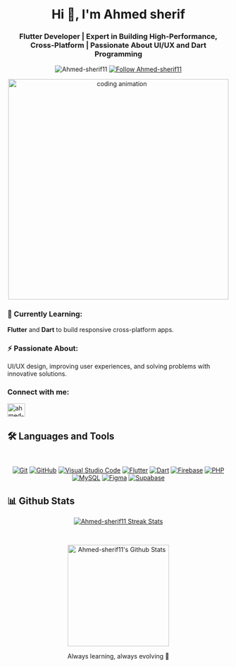 <h1 align="center">Hi 👋, I'm Ahmed sherif</h1>
<h3 align="center">Flutter Developer | Expert in Building High-Performance, Cross-Platform | Passionate About UI/UX and Dart Programming</h3>


<p align="center">
    <img src="https://komarev.com/ghpvc/?username=Ahmed-sherif11&label=Profile%20views&color=0e75b6&style=flat" alt="Ahmed-sherif11" />
  <a href="https://github.com/Ahmed-sherif11" target="_blank">
      <img src="https://img.shields.io/github/followers/Ahmed-sherif11?label=Followers&style=social" alt="Follow Ahmed-sherif11" />
  </a>
    
<p align="center">
  <img src="https://cdnl.iconscout.com/lottie/premium/thumb/laptop-with-programng-code-animation-gif-download-4386213.gif" width="500" alt="coding animation" />
</p>



### 🌱 Currently Learning:
**Flutter** and **Dart** to build responsive cross-platform apps.

### ⚡ Passionate About:
UI/UX design, improving user experiences, and solving problems with innovative solutions.



<h3 align="left">Connect with me:</h3>
<p align="left">
<a href="https://linkedin.com/in/ahmed-sherif-dev" target="blank"><img align="center" src="https://raw.githubusercontent.com/rahuldkjain/github-profile-readme-generator/master/src/images/icons/Social/linked-in-alt.svg" alt="ahmed-sherif-dev" height="30" width="40" /></a>
</p>




## 🛠 Languages and Tools
<br>
<p align="center">
<a href="https://git-scm.com/" title="Git"><img src="https://img.shields.io/badge/git-%23F05033.svg?style=for-the-badge&logo=git&logoColor=white" alt="Git"></a>
<a href="https://github.com/" title="GitHub"><img src="https://img.shields.io/badge/github-%23121011.svg?style=for-the-badge&logo=github&logoColor=white" alt="GitHub"></a>
<a href="https://code.visualstudio.com/" title="Visual Studio Code"><img src="https://img.shields.io/badge/Visual%20Studio%20Code-0078d7.svg?style=for-the-badge&logo=visual-studio-code&logoColor=white" alt="Visual Studio Code"></a>
<a href="https://flutter.dev" title="Flutter"><img src="https://img.shields.io/badge/flutter-%231572B6.svg?style=for-the-badge&logo=flutter&logoColor=white" alt="Flutter"></a>
<a href="https://dart.dev" title="Dart"><img src="https://img.shields.io/badge/dart-%231572B6.svg?style=for-the-badge&logo=dart&logoColor=white" alt="Dart"></a>
<a href="https://firebase.google.com" title="Firebase"> <img src="https://img.shields.io/badge/firebase-%23FFCA28.svg?style=for-the-badge&logo=firebase&logoColor=white" alt="Firebase"></a>
  <a href="https://www.php.net" title="PHP"><img src="https://img.shields.io/badge/php-%238777BB.svg?style=for-the-badge&logo=php&logoColor=white" alt="PHP"></a>
  <a href="https://www.mysql.com" title="MySQL"><img src="https://img.shields.io/badge/mysql-%234479A1.svg?style=for-the-badge&logo=mysql&logoColor=white" alt="MySQL"></a>
  <a href="https://www.figma.com" title="Figma"><img src="https://img.shields.io/badge/figma-%23F24E1E.svg?style=for-the-badge&logo=figma&logoColor=white" alt="Figma"></a>     <a href="https://supabase.com" title="Supabase">
  <img src="https://img.shields.io/badge/Supabase-3ECF8E?style=for-the-badge&logo=supabase&logoColor=white" alt="Supabase">
</a>

</p>



## 📊 Github Stats

<p align="center">
  <a href="https://github.com/Ahmed-sherif11?tab=repositories" target="_blank">
    <img src="https://github-readme-streak-stats.herokuapp.com/?user=Ahmed-sherif11&theme=tokyonight_duo&hide_border=true" alt="Ahmed-sherif11 Streak Stats" />
  </a>
</p>



<br/>
<p align="center">
  <a href="https://github.com/Ahmed-sherif11?tab=repositories" target="_blank">
    <img alt="Ahmed-sherif11's Github Stats" 
         src="https://github-readme-stats.vercel.app/api?username=Ahmed-sherif11&show_icons=true&count_private=true&locale=en&theme=tokyonight&layout=compact" 
         height="230px"/>
  </a>
</p>


<p align="center">
Always learning, always evolving 🚀
</p>
